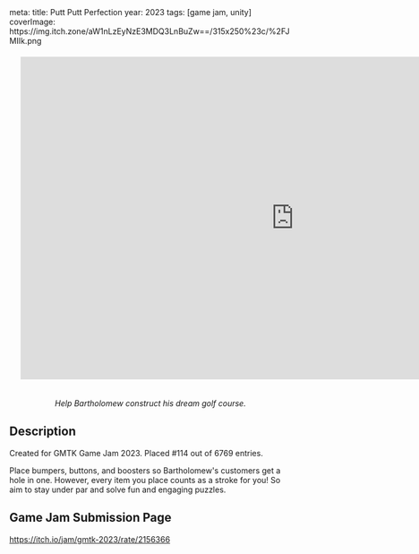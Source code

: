 <route lang="yaml">
meta:
  title: Putt Putt Perfection
  year: 2023
  tags: [game jam, unity]
  coverImage: https://img.itch.zone/aW1nLzEyNzE3MDQ3LnBuZw==/315x250%23c/%2FJMIIk.png
</route>

<iframe 
  frameborder="0" 
  src="https://itch.io/embed-upload/8265597"
  width="976" 
  height="576"
  style="
    justify-self: center;
    margin: 20px;
  "
>
  <a href="https://lucas-riedlshah.itch.io/putt-putt-perfection">Play Putt Putt Perfection: Bartholemew's Tee Time Triumph on itch.io</a>
</iframe>

_<center>Help Bartholomew construct his dream golf course.</center>_

## Description

Created for GMTK Game Jam 2023. Placed #114 out of 6769 entries.

Place bumpers, buttons, and boosters so Bartholomew's customers get a hole in one. However, every item you place counts as a stroke for you! So aim to stay under par and solve fun and engaging puzzles.

## Game Jam Submission Page

https://itch.io/jam/gmtk-2023/rate/2156366